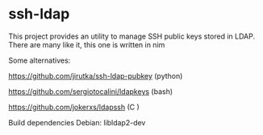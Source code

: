 # ssh-ldap
This project provides an utility to manage SSH public keys stored in LDAP.
There are many like it, this one is written in nim

Some alternatives:

https://github.com/jirutka/ssh-ldap-pubkey (python)

https://github.com/sergiotocalini/ldapkeys (bash)

https://github.com/jokerxs/ldapssh (C )


Build dependencies Debian: libldap2-dev
